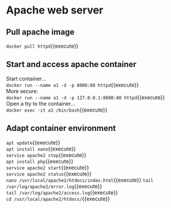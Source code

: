 
# Apache web server

## Pull apache image
`docker pull httpd`{{execute}}

## Start and access apache container
Start container...  
`docker run --name a1 -d -p 8080:80 httpd`{{execute}}  
More secure:  
`docker run --name a1 -d -p 127.0.0.1:8080:80 httpd`{{execute}}  
Open a tty to the container...  
`docker exec -it a1 /bin/bash`{{execute}}  

## Adapt container environment
`apt update`{{execute}}  
`apt install nano`{{execute}}  
`service apache2 stop`{{execute}}  
`apt install php`{{execute}}  
`service apache2 start`{{execute}}  
`service apache2 status`{{execute}}  
`nano /usr/local/apache2/htdocs/index.html`{{execute}}
`tail /var/log/apache2/error.log`{{execute}}  
`tail /var/log/apache2/access.log`{{execute}}  
`cd /usr/local/apache2/htdocs/`{{execute}}  
